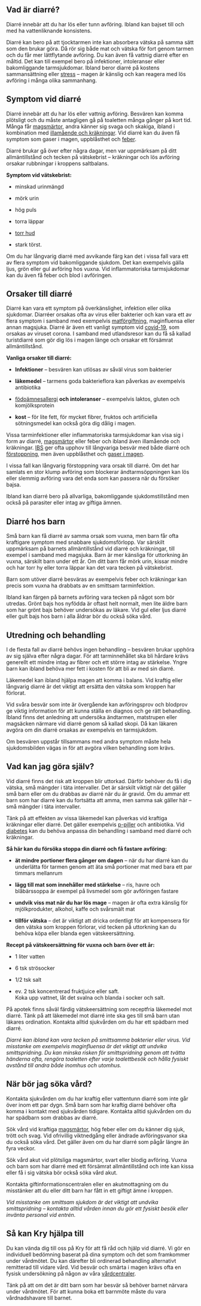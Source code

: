 Vad är diarré?
--------------

Diarré innebär att du har lös eller tunn avföring. Ibland kan bajset till och med ha vattenliknande konsistens.

Diarré kan bero på att tjocktarmen inte kan absorbera vätska på samma sätt som den brukar göra. Då rör sig både mat och vätska för fort genom tarmen och du får mer lättflytande avföring. Du kan även få vattnig diarré efter en måltid. Det kan till exempel bero på infektioner, intoleranser eller bakomliggande tarmsjukdomar. Ibland beror diarré på kostens sammansättning eller [stress](https://www.kry.se/fakta/stress/ "stress") – magen är känslig och kan reagera med lös avföring i många olika sammanhang.

Symptom vid diarré
------------------

Diarré innebär att du har lös eller vattnig avföring. Besvären kan komma plötsligt och du måste antagligen gå på toaletten många gånger på kort tid. Många får [magsmärtor](https://www.kry.se/fakta/ont-i-magen/ "magsmartor"), andra känner sig svaga och skakiga, ibland i kombination med [illamående och kräkningar](https://www.kry.se/fakta/illamaende/ "illamaende-och-krakningar"). Vid diarré kan du även få symptom som gaser i magen, uppblåsthet och [feber](https://www.kry.se/fakta/feber/ "feber").

Diarré brukar gå över efter några dagar, men var uppmärksam på ditt allmäntillstånd och tecken på vätskebrist – kräkningar och lös avföring orsakar rubbningar i kroppens saltbalans.

**Symptom vid vätskebrist:**

*   minskad urinmängd
    
*   mörk urin
    
*   hög puls
    
*   torra läppar
    
*   [torr hud](https://www.kry.se/fakta/torr-hud/ "torr-hud")
    
*   stark törst.
    

Om du har långvarig diarré med avvikande färg kan det i vissa fall vara ett av flera symptom vid bakomliggande sjukdom. Det kan exempelvis gälla ljus, grön eller gul avföring hos vuxna. Vid inflammatoriska tarmsjukdomar kan du även få feber och blod i avföringen.

Orsaker till diarré
-------------------

Diarré kan vara ett symptom på överkänslighet, infektion eller olika sjukdomar. Diarréer orsakas ofta av virus eller bakterier och kan vara ett av flera symptom i samband med exempelvis [matförgiftning](https://www.kry.se/fakta/matforgiftning/ "matforgiftning"), maginfluensa eller annan magsjuka. Diarré är även ett vanligt symptom vid [covid-19](https://www.kry.se/fakta/coronavirus/ "covid-19"), som orsakas av viruset corona. I samband med utlandsresor kan du få så kallad turistdiarré som gör dig lös i magen länge och orsakar ett försämrat allmäntillstånd.

**Vanliga orsaker till diarré:**

*   **Infektioner** – besvären kan utlösas av såväl virus som bakterier
    
*   **läkemedel** – tarmens goda bakterieflora kan påverkas av exempelvis antibiotika
    
*   [födoämnesallergi](https://www.kry.se/fakta/fodoamnesallergi/ "fodoamnesallergi") **och intoleranser** – exempelvis laktos, gluten och komjölksprotein
    
*   **kost** – för lite fett, för mycket fibrer, fruktos och artificiella sötningsmedel kan också göra dig dålig i magen.
    

Vissa tarminfektioner eller inflammatoriska tarmsjukdomar kan visa sig i form av diarré, [magsmärtor](https://www.kry.se/fakta/ont-i-magen/ "magsmartor") eller feber och ibland även illamående och kräkningar. [IBS](https://www.kry.se/fakta/ibs/ "ibs") ger ofta upphov till långvariga besvär med både diarré och [förstoppning](https://www.kry.se/fakta/forstoppning/ "forstoppning"), men även uppblåsthet och [gaser i magen](https://www.kry.se/fakta/gaser-i-magen/ "gaser-i-magen").

I vissa fall kan långvarig förstoppning vara orsak till diarré. Om det har samlats en stor klump avföring som blockerar ändtarmsöppningen kan lös eller slemmig avföring vara det enda som kan passera när du försöker bajsa.

Ibland kan diarré bero på allvarliga, bakomliggande sjukdomstillstånd men också på parasiter eller intag av giftiga ämnen.

Diarré hos barn
---------------

Små barn kan få diarré av samma orsak som vuxna, men barn får ofta kraftigare symptom med snabbare sjukdomsförlopp. Var särskilt uppmärksam på barnets allmäntillstånd vid diarré och kräkningar, till exempel i samband med magsjuka. Barn är mer känsliga för uttorkning än vuxna, särskilt barn under ett år. Om ditt barn får mörk urin, kissar mindre och har torr hy eller torra läppar kan det vara tecken på vätskebrist.

Barn som utöver diarré besväras av exempelvis feber och kräkningar kan precis som vuxna ha drabbats av en smittsam tarminfektion.

Ibland kan färgen på barnets avföring vara tecken på något som bör utredas. Grönt bajs hos nyfödda är oftast helt normalt, men lite äldre barn som har grönt bajs behöver undersökas av läkare. Vid gul eller ljus diarré eller gult bajs hos barn i alla åldrar bör du också söka vård.

Utredning och behandling
------------------------

I de flesta fall av diarré behövs ingen behandling – besvären brukar upphöra av sig själva efter några dagar. För att tarminnehållet ska bli hårdare krävs generellt ett mindre intag av fibrer och ett större intag av stärkelse. Yngre barn kan ibland behöva mer fett i kosten för att bli av med sin diarré.

Läkemedel kan ibland hjälpa magen att komma i balans. Vid kraftig eller långvarig diarré är det viktigt att ersätta den vätska som kroppen har förlorat.

Vid svåra besvär som inte är övergående kan avföringsprov och blodprov ge viktig information för att kunna ställa en diagnos och ge rätt behandling. Ibland finns det anledning att undersöka ändtarmen, matstrupen eller magsäcken närmare vid diarré genom så kallad skopi. Då kan läkaren avgöra om din diarré orsakas av exempelvis en tarmsjukdom.

Om besvären uppstår tillsammans med andra symptom måste hela sjukdomsbilden vägas in för att avgöra vilken behandling som krävs.

Vad kan jag göra själv?
-----------------------

Vid diarré finns det risk att kroppen blir uttorkad. Därför behöver du få i dig vätska, små mängder i täta intervaller. Det är särskilt viktigt när det gäller små barn eller om du drabbas av diarré när du är gravid. Om du ammar ett barn som har diarré kan du fortsätta att amma, men samma sak gäller här – små mängder i täta intervaller.

Tänk på att effekten av vissa läkemedel kan påverkas vid kraftiga kräkningar eller diarré. Det gäller exempelvis [p-piller](https://www.kry.se/fakta/fertilitet-och-graviditet/p-piller/ "p-piller") och antibiotika. Vid [diabetes](https://www.kry.se/fakta/hormonella-sjukdomar/diabetes/ "diabetes") kan du behöva anpassa din behandling i samband med diarré och kräkningar.

**Så här kan du försöka stoppa din diarré och få fastare avföring:**

*   **ät mindre portioner flera gånger om dagen** – när du har diarré kan du underlätta för tarmen genom att äta små portioner mat med bara ett par timmars mellanrum
    
*   **lägg till mat som innehåller med stärkelse** – ris, havre och blåbärssoppa är exempel på livsmedel som gör avföringen fastare
    
*   **undvik viss mat när du har lös mage** – magen är ofta extra känslig för mjölkprodukter, alkohol, kaffe och svårsmält mat
    
*   **tillför vätska** – det är viktigt att dricka ordentligt för att kompensera för den vätska som kroppen förlorar, vid tecken på uttorkning kan du behöva köpa eller blanda egen vätskeersättning.
    

**Recept på vätskeersättning för vuxna och barn över ett år:**

*   1 liter vatten
    
*   6 tsk strösocker
    
*   1/2 tsk salt
    
*   ev. 2 tsk koncentrerad fruktjuice eller saft.  
    Koka upp vattnet, låt det svalna och blanda i socker och salt.
    

På apotek finns såväl färdig vätskeersättning som receptfria läkemedel mot diarré. Tänk på att läkemedel mot diarré inte ska ges till små barn utan läkares ordination. Kontakta alltid sjukvården om du har ett spädbarn med diarré.

_Diarré kan ibland kan vara tecken på smittsamma bakterier eller virus. Vid misstanke om exempelvis maginfluensa är det viktigt att undvika smittspridning. Du kan minska risken för smittspridning genom att tvätta händerna ofta, rengöra toaletten efter varje toalettbesök och hålla fysiskt avstånd till andra både inomhus och utomhus._

När bör jag söka vård?
----------------------

Kontakta sjukvården om du har kraftig eller vattentunn diarré som inte går över inom ett par dygn. Små barn som har kraftig diarré behöver ofta komma i kontakt med sjukvården tidigare. Kontakta alltid sjukvården om du har spädbarn som drabbas av diarré.

Sök vård vid kraftiga [magsmärtor](https://www.kry.se/fakta/ont-i-magen/ "magsmartor"), hög feber eller om du känner dig sjuk, trött och svag. Vid ofrivillig viktnedgång eller ändrade avföringsvanor ska du också söka vård. Det gäller även om du har diarré som pågår längre än fyra veckor.

Sök vård akut vid plötsliga magsmärtor, svart eller blodig avföring. Vuxna och barn som har diarré med ett försämrat allmäntillstånd och inte kan kissa eller få i sig vätska bör också söka vård akut.

Kontakta giftinformationscentralen eller en akutmottagning om du misstänker att du eller ditt barn har fått in ett giftigt ämne i kroppen.

_Vid misstanke om smittsam sjukdom är det viktigt att undvika smittspridning – kontakta alltid vården innan du gör ett fysiskt besök eller invänta personal vid entrén._

Så kan Kry hjälpa till
----------------------

Du kan vända dig till oss på Kry för att få råd och hjälp vid diarré. Vi gör en individuell bedömning baserat på dina symptom och det som framkommer under vårdmötet. Du kan därefter bli ordinerad behandling alternativt remitterad till vidare vård. Vid besvär och smärta i magen krävs ofta en fysisk undersökning på någon av våra [vårdcentraler](https://www.kry.se/vardcentraler/ "vardcentraler").

Tänk på att om det är ditt barn som har besvär så behöver barnet närvara under vårdmötet. För att kunna boka ett barnmöte måste du vara vårdnadshavare till barnet.